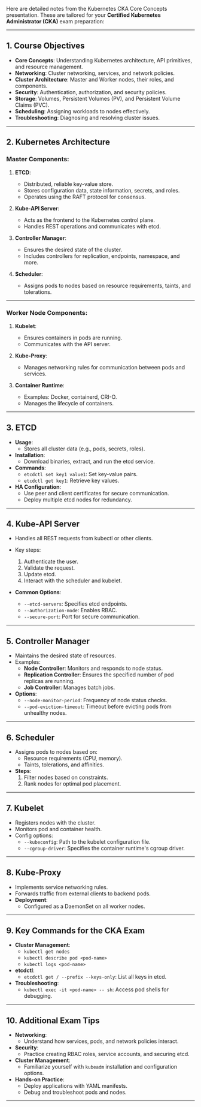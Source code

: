Here are detailed notes from the Kubernetes CKA Core Concepts presentation. These are tailored for your **Certified Kubernetes Administrator (CKA)** exam preparation:

---

## **1. Course Objectives**
- **Core Concepts**: Understanding Kubernetes architecture, API primitives, and resource management.
- **Networking**: Cluster networking, services, and network policies.
- **Cluster Architecture**: Master and Worker nodes, their roles, and components.
- **Security**: Authentication, authorization, and security policies.
- **Storage**: Volumes, Persistent Volumes (PV), and Persistent Volume Claims (PVC).
- **Scheduling**: Assigning workloads to nodes effectively.
- **Troubleshooting**: Diagnosing and resolving cluster issues.

---

## **2. Kubernetes Architecture**
### **Master Components**:
1. **ETCD**:
   - Distributed, reliable key-value store.
   - Stores configuration data, state information, secrets, and roles.
   - Operates using the RAFT protocol for consensus.

2. **Kube-API Server**:
   - Acts as the frontend to the Kubernetes control plane.
   - Handles REST operations and communicates with etcd.

3. **Controller Manager**:
   - Ensures the desired state of the cluster.
   - Includes controllers for replication, endpoints, namespace, and more.

4. **Scheduler**:
   - Assigns pods to nodes based on resource requirements, taints, and tolerations.

---

### **Worker Node Components**:
1. **Kubelet**:
   - Ensures containers in pods are running.
   - Communicates with the API server.

2. **Kube-Proxy**:
   - Manages networking rules for communication between pods and services.

3. **Container Runtime**:
   - Examples: Docker, containerd, CRI-O.
   - Manages the lifecycle of containers.

---

## **3. ETCD**
- **Usage**:
  - Stores all cluster data (e.g., pods, secrets, roles).
- **Installation**:
  - Download binaries, extract, and run the etcd service.
- **Commands**:
  - `etcdctl set key1 value1`: Set key-value pairs.
  - `etcdctl get key1`: Retrieve key values.
- **HA Configuration**:
  - Use peer and client certificates for secure communication.
  - Deploy multiple etcd nodes for redundancy.

---

## **4. Kube-API Server**
- Handles all REST requests from kubectl or other clients.
- Key steps:
  1. Authenticate the user.
  2. Validate the request.
  3. Update etcd.
  4. Interact with the scheduler and kubelet.

- **Common Options**:
  - `--etcd-servers`: Specifies etcd endpoints.
  - `--authorization-mode`: Enables RBAC.
  - `--secure-port`: Port for secure communication.

---

## **5. Controller Manager**
- Maintains the desired state of resources.
- Examples:
  - **Node Controller**: Monitors and responds to node status.
  - **Replication Controller**: Ensures the specified number of pod replicas are running.
  - **Job Controller**: Manages batch jobs.
- **Options**:
  - `--node-monitor-period`: Frequency of node status checks.
  - `--pod-eviction-timeout`: Timeout before evicting pods from unhealthy nodes.

---

## **6. Scheduler**
- Assigns pods to nodes based on:
  - Resource requirements (CPU, memory).
  - Taints, tolerations, and affinities.
- **Steps**:
  1. Filter nodes based on constraints.
  2. Rank nodes for optimal pod placement.

---

## **7. Kubelet**
- Registers nodes with the cluster.
- Monitors pod and container health.
- Config options:
  - `--kubeconfig`: Path to the kubelet configuration file.
  - `--cgroup-driver`: Specifies the container runtime's cgroup driver.

---

## **8. Kube-Proxy**
- Implements service networking rules.
- Forwards traffic from external clients to backend pods.
- **Deployment**:
  - Configured as a DaemonSet on all worker nodes.

---

## **9. Key Commands for the CKA Exam**
- **Cluster Management**:
  - `kubectl get nodes`
  - `kubectl describe pod <pod-name>`
  - `kubectl logs <pod-name>`
- **etcdctl**:
  - `etcdctl get / --prefix --keys-only`: List all keys in etcd.
- **Troubleshooting**:
  - `kubectl exec -it <pod-name> -- sh`: Access pod shells for debugging.

---

## **10. Additional Exam Tips**
- **Networking**:
  - Understand how services, pods, and network policies interact.
- **Security**:
  - Practice creating RBAC roles, service accounts, and securing etcd.
- **Cluster Management**:
  - Familiarize yourself with `kubeadm` installation and configuration options.
- **Hands-on Practice**:
  - Deploy applications with YAML manifests.
  - Debug and troubleshoot pods and nodes.

---

